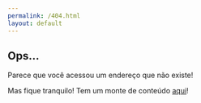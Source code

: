 ```yaml
---
permalink: /404.html
layout: default
---
```


## Ops...

Parece que você acessou um endereço que não existe!

Mas fique tranquilo! Tem um monte de conteúdo [aqui](/)!
